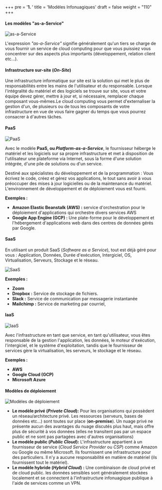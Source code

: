 +++
pre = '<b>1. </b>'
title = 'Modèles Infonuagiques'
draft = false
weight = "110"
+++

#### Les modèles "as-a-Service"

![as-a-Service](/420-414/images/1-introduction/1-03-iaas-paas-saas.png)

L'expression *"as-a-Service"* signifie généralement qu'un tiers se charge de vous fournir un service de cloud computing pour que vous puissiez vous concentrer sur des aspects plus importants (développement, relation client etc...).

#### Infrastructure sur-site (*On-Site*)
Une infrastructure informatique sur site est la solution qui met le plus de responsabilités entre les mains de l'utilisateur et du responsable. Lorsque l'intégralité du matériel et des logiciels se trouve sur site, vous et votre équipe devez gérer, mettre à jour et, si nécessaire, remplacer chaque composant vous-mêmes.Le cloud computing vous permet d'externaliser la gestion d'un, de plusieurs ou de tous les composants de votre infrastructure en vue de vous faire gagner du temps que vous pourrez consacrer à d'autres tâches.

#### PaaS

![PaaS](/420-414/images/1-introduction/1-04-paas.png?width=700px)

Avec le modèle **PaaS, ou *Platform-as-a-Service***, le fournisseur héberge le matériel et les logiciels sur sa propre infrastructure et met à disposition de l'utilisateur une plateforme via Internet, sous la forme d'une solution intégrée, d'une pile de solutions ou d'un service.

Destiné aux spécialistes du développement et de la programmation : Vous écrivez le code, créez et gérez vos applications, le tout sans avoir à vous préoccuper des mises à jour logicielles ou de la maintenance du matériel. L'environnement de développement et de déploiement vous est fourni. 

**Exemples :**
+ **Amazon Elastic Beanstalk (AWS) :** service d'orchestration pour le déploiement d'applications qui orchestre divers services AWS
+ **Google App Engine (GCP) :** Une plate-forme pour le développement et l'hébergement d'applications web dans des centres de données gérés par Google.

#### SaaS

En utilisant un produit SaaS (*Software as a Service*), tout est déjà géré pour vous : Application, Données, Durée d'exécution, Intergiciel, OS, Virtualisation, Serveurs, Stockage et le réseau.

![SaaS](/420-414/images/1-introduction/1-05-saas.png?width=700px)


**Exemples :**
+ **Zoom**
+ **Dropbox :**  Service de stockage de fichiers.
+ **Slack :** Service de communication par messagerie instantanée
+ **Mailchimp :** Service de marketing par courriel, 

#### IaaS

![IaaS](/420-414/images/1-introduction/1-06-iaas.png?width=700px)


Avec l'infrastructure en tant que service, en tant qu'utilisateur, vous êtes responsable de la gestion l'application, les données, le moteur d'exécution, l'intergiciel, et le système d'exploitation, tandis que le fournisseur de services gère la virtualisation, les serveurs, le stockage et le réseau.

**Exemples :**
+ **AWS**
+ **Google Cloud (GCP)**
+ **Microsoft Azure**

#### Modèles de déploiement

![Modèles de déploiement](/420-414/images/1-introduction/1-08-modele-deploiement.png?width=700px)


+ **Le modèle privé (*Private Cloud*):** Pour les organisations qui possèdent un réseau/architecture privé. Les ressources
(serveurs, bases de données etc...) sont toutes sur place (**on-premise**). Un nuage privé ne présente aucun des avantages du nuage
discutés plus haut, mais offre plus de sécurité à vos données (elles ne transitent pas par un espace public et ne sont pas partagées avec d'autres organisations)
+ **Le modèle public (*Public Cloud*):** L'infrastructure appartient à un fournisseur de service (*Cloud Service Provider* ou *CSP*) comme Amazon ou Google ou même Microsoft. Ils fournissent une infrastructure pour des particuliers. Il n'y a aucune responsabilité en matière de matériel (ils fournissent tout le matériel).
+ **Le modèle hybride (*Hybrid Cloud*) :** Une combinaison de cloud privé et de cloud public. les données sensibles sont généralement
stockées localement et se connectent à l'infrastructure infonuagique publique à l'aide de services comme un VPN.